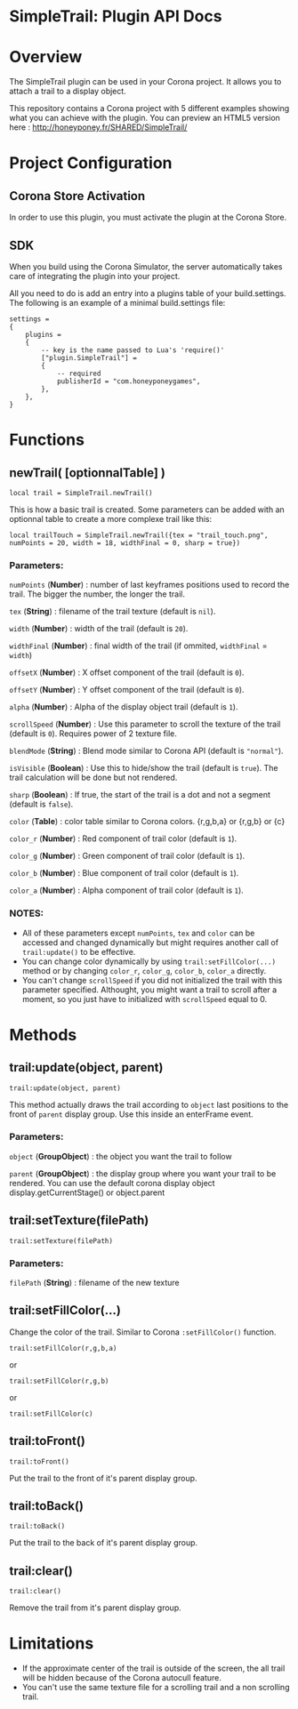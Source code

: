 # SimpleTrail: Plugin API Docs

# Overview
The SimpleTrail plugin can be used in your Corona project. It allows you to attach a trail to a display object.

This repository contains a Corona project with 5 different examples showing what you can achieve with the plugin. You can preview an HTML5 version here : http://honeyponey.fr/SHARED/SimpleTrail/

# Project Configuration
## Corona Store Activation
In order to use this plugin, you must activate the plugin at the Corona Store.

## SDK
When you build using the Corona Simulator, the server automatically takes care of integrating the plugin into your project.

All you need to do is add an entry into a plugins table of your build.settings. The following is an example of a minimal build.settings file:

```
settings =
{
	plugins =
	{
		-- key is the name passed to Lua's 'require()'
		["plugin.SimpleTrail"] =
		{
			-- required
			publisherId = "com.honeyponeygames",
		},
	},
}
```

# Functions

## newTrail( [optionnalTable] )
```
local trail = SimpleTrail.newTrail()
```
This is how a basic trail is created.
Some parameters can be added with an optionnal table to create a more complexe trail like this:

```
local trailTouch = SimpleTrail.newTrail({tex = "trail_touch.png", numPoints = 20, width = 18, widthFinal = 0, sharp = true})
```

### Parameters:
`numPoints` (**Number**) : number of last keyframes positions used to record the trail. The bigger the number, the longer the trail.

`tex` (**String**) : filename of the trail texture (default is `nil`).

`width` (**Number**) : width of the trail (default is `20`).

`widthFinal` (**Number**) : final width of the trail (if ommited, `widthFinal` = `width`)

`offsetX` (**Number**) : X offset component of the trail (default is `0`).

`offsetY` (**Number**) : Y offset component of the trail (default is `0`).

`alpha` (**Number**) : Alpha of the display object trail (default is `1`).

`scrollSpeed` (**Number**) : Use this parameter to scroll the texture of the trail (default is `0`). Requires power of 2 texture file.

`blendMode` (**String**) : Blend mode similar to Corona API (default is `"normal"`).

`isVisible` (**Boolean**) : Use this to hide/show the trail (default is `true`). The trail calculation will be done but not rendered.

`sharp` (**Boolean**) : If true, the start of the trail is a dot and not a segment (default is `false`).

`color` (**Table**) : color table similar to Corona colors. {r,g,b,a} or {r,g,b} or {c}

`color_r` (**Number**) : Red component of trail color (default is `1`).

`color_g` (**Number**) : Green component of trail color (default is `1`).

`color_b` (**Number**) : Blue component of trail color (default is `1`).

`color_a` (**Number**) : Alpha component of trail color (default is `1`).

### NOTES:
* All of these parameters except `numPoints`, `tex` and `color` can be accessed and changed dynamically but might requires another call of `trail:update()` to be effective.
* You can change color dynamically by using `trail:setFillColor(...)` method or by changing `color_r`, `color_g`, `color_b`, `color_a` directly.
* You can't change `scrollSpeed` if you did not initialized the trail with this parameter specified. Althought, you might want a trail to scroll after a moment, so you just have to initialized with `scrollSpeed` equal to 0.

# Methods

## trail:update(object, parent)
```
trail:update(object, parent)
```
This method actually draws the trail according to `object` last positions to the front of `parent` display group. Use this inside an enterFrame event.

### Parameters:
`object` (**GroupObject**) : the object you want the trail to follow

`parent` (**GroupObject**) : the display group where you want your trail to be rendered. You can use the default corona display object display.getCurrentStage() or object.parent


## trail:setTexture(filePath)
```
trail:setTexture(filePath)
```
### Parameters:
`filePath` (**String**) : filename of the new texture


## trail:setFillColor(...)
Change the color of the trail. Similar to Corona `:setFillColor()` function.
```
trail:setFillColor(r,g,b,a)
```
or
```
trail:setFillColor(r,g,b)
```
or
```
trail:setFillColor(c)
```


## trail:toFront()
```
trail:toFront()
```
Put the trail to the front of it's parent display group.


## trail:toBack()
```
trail:toBack()
```
Put the trail to the back of it's parent display group.


## trail:clear()
```
trail:clear()
```
Remove the trail from it's parent display group.

# Limitations
* If the approximate center of the trail is outside of the screen, the all trail will be hidden because of the Corona autocull feature.
* You can't use the same texture file for a scrolling trail and a non scrolling trail.

